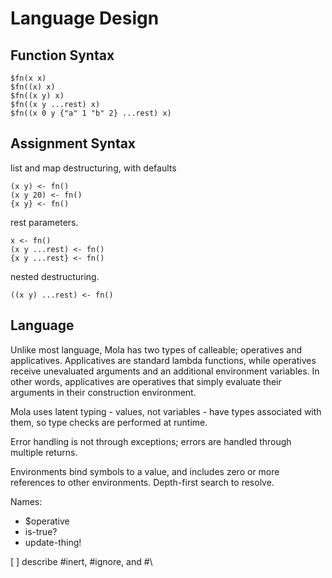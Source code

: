 
# Language Design

## Function Syntax

```
$fn(x x)
$fn((x) x)
$fn((x y) x)
$fn((x y ...rest) x)
$fn((x 0 y {"a" 1 "b" 2} ...rest) x)
```

## Assignment Syntax

list and map destructuring, with defaults
```
(x y) <- fn()
(x y 20) <- fn()
{x y} <- fn()
```
rest parameters.
```
x <- fn()
(x y ...rest) <- fn()
{x y ...rest} <- fn()
```
nested destructuring.
```
((x y) ...rest) <- fn()
```

## Language

Unlike most language, Mola has two types of calleable; operatives and applicatives. Applicatives are standard lambda functions, while operatives receive unevaluated arguments and an additional environment variables. In other words, applicatives are operatives that simply evaluate their arguments in their construction environment.

Mola uses latent typing - values, not variables - have types associated with them, so type checks are performed at runtime.

Error handling is not through exceptions; errors are handled through multiple returns.

Environments bind symbols to a value, and includes zero or more references to other environments. Depth-first search to resolve.

Names:
- $operative
- is-true?
- update-thing!

[ ] describe #inert, #ignore, and #\
